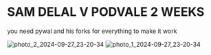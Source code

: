 # SAM DELAL V PODVALE 2 WEEKS 
you need pywal and his forks for everything to make it work 

![photo_2_2024-09-27_23-20-34](https://github.com/user-attachments/assets/85fa1460-eb75-472d-aa7b-e67dc50e4290)
![photo_1_2024-09-27_23-20-34](https://github.com/user-attachments/assets/2fe1320d-43fc-4d81-a396-181b3d321719)
